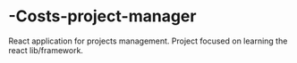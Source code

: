 # -Costs-project-manager
React application for projects management. Project focused on learning the react lib/framework.
